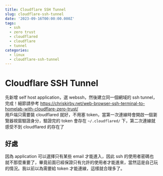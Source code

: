```yaml
---
title: Cloudflare SSH Tunnel
slug: cloudflare-ssh-tunnel
date: '2023-09-16T00:00:00.000Z'
tags:
  - ssh
  - zero trust
  - cloudflared
  - cloudflare
  - tunnel
categories:
  - linux
  - cloudflare-ssh-tunnel
---
```


# Cloudflare SSH Tunnel
先新增 self host application，選 webssh，然後建立同一個網域的 ssh tunnel，完成！細節請參考 https://chriskirby.net/web-browser-ssh-terminal-to-homelab-with-cloudflare-zero-trust/    
用戶端只需要裝 cloudflared 就好，不用塞 token，當第一次連線時會開啟一個瀏覽器視窗驗證身分，驗證完的 token 會存在 `~/.cloudflared/` 下，第二次連線就感受不到 cloudflared 的存在了

## 好處
因為 application 可以選擇只有某些 email 才能進入，因此 ssh 的使用者密碼也就不那麼重要了，畢竟前面已經保證只有允許的使用者才能進來，當然這是自己玩的情況。我以前以為需要給 token 才能連線，這樣就合理多了。

